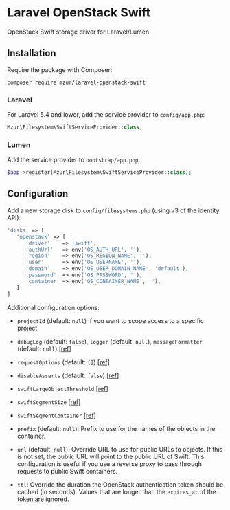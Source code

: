 # Laravel OpenStack Swift

OpenStack Swift storage driver for Laravel/Lumen.

## Installation

Require the package with Composer:

```
composer require mzur/laravel-openstack-swift
```

### Laravel

For Laravel 5.4 and lower, add the service provider to `config/app.php`:

```php
Mzur\Filesystem\SwiftServiceProvider::class,
```

### Lumen

Add the service provider to `bootstrap/app.php`:
```php
$app->register(Mzur\Filesystem\SwiftServiceProvider::class);
```

## Configuration

Add a new storage disk to `config/filesystems.php` (using v3 of the identity API):

```php
'disks' => [
   'openstack' => [
      'driver'    => 'swift',
      'authUrl'   => env('OS_AUTH_URL', ''),
      'region'    => env('OS_REGION_NAME', ''),
      'user'      => env('OS_USERNAME', ''),
      'domain'    => env('OS_USER_DOMAIN_NAME', 'default'),
      'password'  => env('OS_PASSWORD', ''),
      'container' => env('OS_CONTAINER_NAME', ''),
   ],
]
```

Additional configuration options:

- `projectId` (default: `null`) if you want to scope access to a specific project

- `debugLog` (default: `false`), `logger` (default: `null`), `messageFormatter` (default: `null`) [[ref]](https://github.com/php-opencloud/openstack/issues/47#issuecomment-208181121)

- `requestOptions` (default: `[]`) [[ref]](https://github.com/php-opencloud/openstack/pull/63#issue-74731062)

- `disableAsserts` (default: `false`) [[ref]](https://flysystem.thephpleague.com/docs/advanced/performance/)

- `swiftLargeObjectThreshold` [[ref]](https://github.com/mzur/flysystem-openstack-swift#configuration)

- `swiftSegmentSize` [[ref]](https://github.com/mzur/flysystem-openstack-swift#configuration)

- `swiftSegmentContainer` [[ref]](https://github.com/mzur/flysystem-openstack-swift#configuration)

- `prefix` (default: `null`): Prefix to use for the names of the objects in the container.

- `url` (default: `null`): Override URL to use for public URLs to objects. If this is not set, the public URL will point to the public URL of Swift. This configuration is useful if you use a reverse proxy to pass through requests to public Swift containers.

- `ttl`: Override the duration the OpenStack authentication token should be cached (in seconds). Values that are longer than the `expires_at` of the token are ignored.
